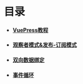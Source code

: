 # 目录

- #### [VuePress教程](/Learning/vuepress.html)
- #### [观察者模式&发布-订阅模式](/Learning/publish.html)
- #### [双向数据绑定](/Learning/bind.html)
- #### [事件循环](/Learning/loop.html)

